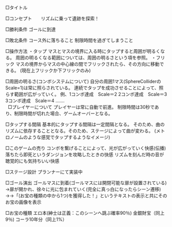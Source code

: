 □タイトル

□コンセプト　　リズムに乗って遺跡を探索！

□勝利条件  ゴールに到達

□敗北条件  コース外に落ちること  制限時間を過ぎてしまうこと

□操作方法  ・タップ  マスとマスの境界に入る時にタップすると周囲が明るくなる。  周囲の明るくなる範囲については、周囲の明るさという項を参照。  ・フリック  マスの境界からマスの中心線の間でフリックされたら、その方向に移動できる。  (現在上フリックか下フリックのみ)  
  

□周囲の明るさ(コンボシステムについて)  自分の周囲1マス(SphereColliderのScale=1)は常に照らされている。  連続でタップを成功させることによって、照らす範囲が広がっていく。  例、1コンボ達成　Scale＝2  2コンボ達成　Scale＝3  3コンボ達成　Scale＝4 .......  
   
□プレイヤーについて  プレイヤーは常に自動で前進。  制限時間は30秒であり、制限時間が切れた場合、ゲームオーバーとなる。　　

□タップする間隔  基本的にタップする間隔は一定間隔となる。  そのため、曲のリズムに依存することとなる。そのため、ステージによって曲が変わる。  (メトロノームのような感覚でタップするようなイメージ)　　

□このゲームの売り  コンボを繋げることによって、光が広がっていく快感(伝播)  落ちたら即死というダンジョンを攻略したときの快感  リズムを刻んだ時の音が聴覚的にも気持ちいい快感　　

□ステージ設計  プランナーにて実装中　　

□ゴール演出  ゴールマスに到着(ゴールマスには開閉可能な扉が設置されている)  →扉が開かれ、徐々に光に包まれていく(完全に真っ白になったらシーン遷移)  →→「(お宝の種類の中から1つ)を獲得した！」というテキストの表示と共にそのお宝の画像を表示　　

□お宝の種類  エロ本(紳士は正義：このシーンへ跳ぶ確率90％)  金銀財宝（同上9％)  コーラ10年分（同上1%）  　　

